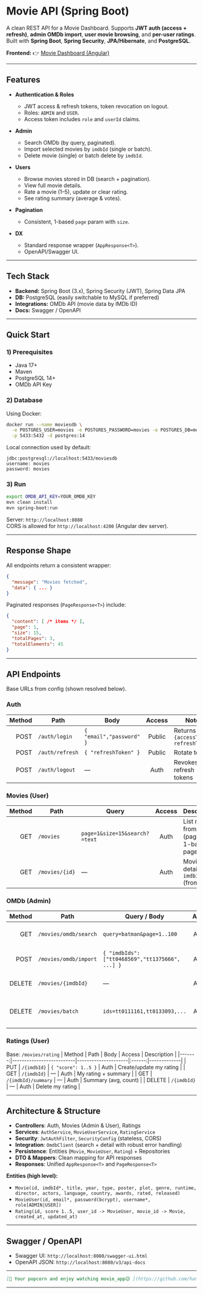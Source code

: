 #  Movie API (Spring Boot)

A clean REST API for a Movie Dashboard. Supports **JWT auth (access + refresh)**, **admin OMDb import**, **user movie browsing**, and **per-user ratings**. Built with **Spring Boot**, **Spring Security**, **JPA/Hibernate**, and **PostgreSQL**.

**Frontend:** 👉 [Movie Dashboard (Angular)](https://github.com/hanin-mohamed/Movie-APP)

---

##  Features

- **Authentication & Roles**
  - JWT access & refresh tokens, token revocation on logout.
  - Roles: `ADMIN` and `USER`.  
  - Access token includes `role` and `userId` claims.

- **Admin**
  - Search OMDb (by query, paginated).
  - Import selected movies by `imdbId` (single or batch).
  - Delete movie (single) or batch delete by `imdbId`.

- **Users**
  - Browse movies stored in DB (search + pagination).
  - View full movie details.
  - Rate a movie (1–5), update or clear rating.
  - See rating summary (average & votes).

- **Pagination**
  - Consistent, 1-based `page` param with `size`.

- **DX**
  - Standard response wrapper (`AppResponse<T>`).
  - OpenAPI/Swagger UI.

---

## Tech Stack

- **Backend:** Spring Boot (3.x), Spring Security (JWT), Spring Data JPA
- **DB:** PostgreSQL (easily switchable to MySQL if preferred)
- **Integrations:** OMDb API (movie data by IMDb ID)
- **Docs:** Swagger / OpenAPI

---

##  Quick Start

### 1) Prerequisites
- Java 17+
- Maven
- PostgreSQL 14+
- OMDb API Key

### 2) Database
Using Docker:
```bash
docker run --name moviesdb \
  -e POSTGRES_USER=movies -e POSTGRES_PASSWORD=movies -e POSTGRES_DB=moviesdb \
  -p 5433:5432 -d postgres:14
```

Local connection used by default:
```
jdbc:postgresql://localhost:5433/moviesdb
username: movies
password: movies
```

### 3) Run
```bash
export OMDB_API_KEY=YOUR_OMDB_KEY
mvn clean install
mvn spring-boot:run
```
Server: `http://localhost:8080`  
CORS is allowed for `http://localhost:4200` (Angular dev server).

---


##  Response Shape

All endpoints return a consistent wrapper:

```json
{
  "message": "Movies fetched",
  "data": { ... }
}
```

Paginated responses (`PageResponse<T>`) include:
```json
{
  "content": [ /* items */ ],
  "page": 1,
  "size": 15,
  "totalPages": 3,
  "totalElements": 45
}
```

---

##  API Endpoints

Base URLs from config (shown resolved below).

### Auth
| Method | Path            | Body                     | Access | Notes |
|-------:|-----------------|--------------------------|:------:|-------|
| POST   | `/auth/login`   | `{ "email","password" }` | Public | Returns `{accessToken, refreshToken}` |
| POST   | `/auth/refresh` | `{ "refreshToken" }`     | Public | Rotate tokens |
| POST   | `/auth/logout`  | —                        | Auth   | Revokes refresh tokens |

### Movies (User)
| Method | Path             | Query                          | Access | Description |
|-------:|------------------|--------------------------------|:------:|-------------|
| GET    | `/movies`        | `page=1&size=15&search?=text` | Auth   | List movies from DB (paginated, 1-based page) |
| GET    | `/movies/{id}`   | —                              | Auth   | Movie details by `imdbId` (from DB) |

### OMDb (Admin)
| Method | Path                     | Query / Body                                        | Access | Description |
|-------:|--------------------------|-----------------------------------------------------|:------:|-------------|
| GET    | `/movies/omdb/search`    | `query=batman&page=1..100`                          | ADMIN  | Search OMDb (10 results/page) |
| POST   | `/movies/omdb/import`    | `{ "imdbIds": ["tt0468569","tt1375666", ...] }`     | ADMIN  | Import one or many titles |
| DELETE | `/movies/{imdbId}`       | —                                                   | ADMIN  | Delete single movie by `imdbId` |
| DELETE | `/movies/batch`          | `ids=tt0111161,tt0133093,...`                       | ADMIN  | Batch delete by comma-separated `imdbId`s |

### Ratings (User)
Base: `/movies/rating`
| Method | Path                     | Body                | Access | Description |
|-------:|--------------------------|---------------------|:------:|-------------|
| PUT    | `/{imdbId}`              | `{ "score": 1..5 }` | Auth   | Create/update my rating |
| GET    | `/{imdbId}`              | —                   | Auth   | My rating + summary |
| GET    | `/{imdbId}/summary`      | —                   | Auth   | Summary (avg, count) |
| DELETE | `/{imdbId}`              | —                   | Auth   | Delete my rating |

---

##  Architecture & Structure

- **Controllers**: Auth, Movies (Admin & User), Ratings
- **Services**: `AuthService`, `MovieUserService`, `RatingService`
- **Security**: `JwtAuthFilter`, `SecurityConfig` (stateless, CORS)
- **Integration**: `OmdbClient` (search + detail with robust error handling)
- **Persistence**: Entities (`Movie`, `MovieUser`, `Rating`) + Repositories
- **DTO & Mappers**: Clean mapping for API responses
- **Responses**: Unified `AppResponse<T>` and `PageResponse<T>`

**Entities (high level):**
- `Movie(id, imdbId*, title, year, type, poster, plot, genre, runtime, director, actors, language, country, awards, rated, released)`
- `MovieUser(id, email*, password(bcrypt), username*, role[ADMIN|USER])`
- `Rating(id, score 1..5, user_id -> MovieUser, movie_id -> Movie, created_at, updated_at)`

---

##  Swagger / OpenAPI

- Swagger UI: `http://localhost:8080/swagger-ui.html`  
- OpenAPI JSON: `http://localhost:8080/v3/api-docs`

---


```md
[🎥 Your popcorn and enjoy watching movie_app😉 ](https://github.com/hanin-mohamed/Movie-APP/blob/main/assets/my_movie.gif)
```

---

